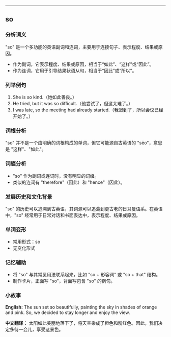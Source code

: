 
---------------
## so
### 分析词义
"so" 是一个多功能的英语副词和连词，主要用于连接句子、表示程度、结果或原因。

- 作为副词，它表示程度、结果或原因，相当于“如此”、“这样”或“因此”。
- 作为连词，它用于引导结果状语从句，相当于“因此”或“所以”。

### 列举例句
1. She is so kind.（她如此善良。）
2. He tried, but it was so difficult.（他尝试了，但这太难了。）
3. I was late, so the meeting had already started.（我迟到了，所以会议已经开始了。）

### 词根分析
"so" 并不是一个由明确的词根构成的单词，但它可能源自古英语的 "sēo"，意思是 "这样"、"如此"。

### 词缀分析
- "so" 作为副词或连词时，没有明显的词缀。
- 类似的连词有 "therefore"（因此）和 "hence"（因此）。

### 发展历史和文化背景
"so" 的历史可以追溯到古英语，其词源可以追溯到更古老的日耳曼语系。在英语中，"so" 经常用于日常对话和书面表达中，表示程度、结果或原因。

### 单词变形
- 常用形式：so
- 无变化形式

### 记忆辅助
- 将 "so" 与其常见用法联系起来，比如 "so + 形容词" 或 "so + that" 结构。
- 制作卡片，正面写 "so"，背面写包含 "so" 的例句。

### 小故事
**English:**
The sun set so beautifully, painting the sky in shades of orange and pink. So, we decided to stay longer and enjoy the view.

**中文翻译：**
太阳如此美丽地落下了，将天空染成了橙色和粉红色。因此，我们决定多待一会儿，享受这景色。

